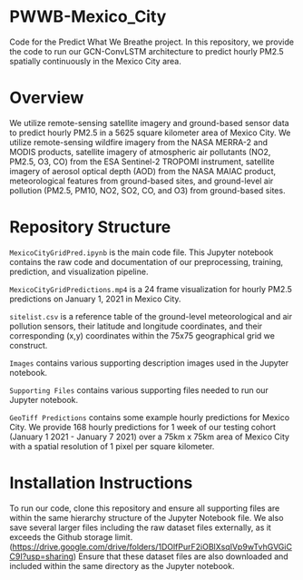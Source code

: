 # PWWB-Mexico_City

Code for the Predict What We Breathe project. In this repository, we provide the code to run our GCN-ConvLSTM architecture to predict hourly PM2.5 spatially continuously in the Mexico City area. 

# Overview

We utilize remote-sensing satellite imagery and ground-based sensor data to predict hourly PM2.5 in a 5625 square kilometer area of Mexico City. We utilize remote-sensing wildfire imagery from the NASA MERRA-2 and MODIS products, satellite imagery of atmospheric air pollutants (NO2, PM2.5, O3, CO) from the ESA Sentinel-2 TROPOMI instrument, satellite imagery of aerosol optical depth (AOD) from the NASA MAIAC product, meteorological features from ground-based sites, and ground-level air pollution (PM2.5, PM10, NO2, SO2, CO, and O3) from ground-based sites. 

# Repository Structure

```MexicoCityGridPred.ipynb``` is the main code file. This Jupyter notebook contains the raw code and documentation of our preprocessing, training, prediction, and visualization pipeline. 

```MexicoCityGridPredictions.mp4``` is a 24 frame visualization for hourly PM2.5 predictions on January 1, 2021 in Mexico City. 

```sitelist.csv``` is a reference table of the ground-level meteorological and air pollution sensors, their latitude and longitude coordinates, and their corresponding (x,y) coordinates within the 75x75 geographical grid we construct. 

```Images``` contains various supporting description images used in the Jupyter notebook.

```Supporting Files``` contains various supporting files needed to run our Jupyter notebook.

```GeoTiff Predictions``` contains some example hourly predictions for Mexico City. We provide 168 hourly predictions for 1 week of our testing cohort (January 1 2021 - January 7 2021) over a 75km x 75km area of Mexico City with a spatial resolution of 1 pixel per square kilometer.

# Installation Instructions

To run our code, clone this repository and ensure all supporting files are within the same hierarchy structure of the Jupyter Notebook file. We also save several larger files including the raw dataset files externally, as it exceeds the Github storage limit. (https://drive.google.com/drive/folders/1DOlfPurF2iOBlXsqIVp9wTvhGVGiCC9I?usp=sharing) Ensure that these dataset files are also downloaded and included within the same directory as the Jupyter notebook.


